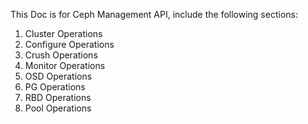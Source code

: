 
This Doc is for Ceph Management API, include the following sections:

  1.  Cluster Operations
  2.  Configure Operations
  3.  Crush Operations
  4.  Monitor Operations
  5.  OSD Operations
  6.  PG Operations
  7.  RBD Operations
  8.  Pool Operations

